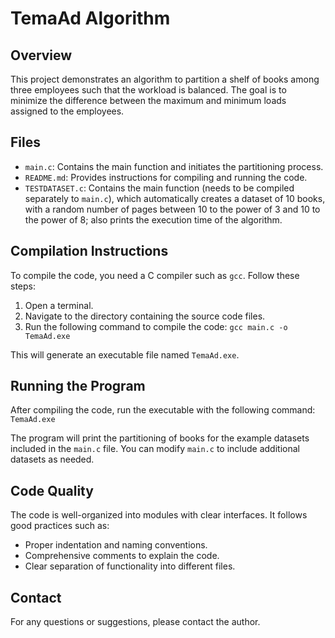 # TemaAd Algorithm

## Overview

This project demonstrates an algorithm to partition a shelf of books among three employees such that the workload is balanced. The goal is to minimize the difference between the maximum and minimum loads assigned to the employees.

## Files

- `main.c`: Contains the main function and initiates the partitioning process.
- `README.md`: Provides instructions for compiling and running the code.
- `TESTDATASET.c`: Contains the main function (needs to be compiled separately to `main.c`), which automatically creates a dataset of 10 books, with a random number of pages between 10 to the power of 3 and 10 to the power of 8; also prints the execution time of the algorithm.

## Compilation Instructions

To compile the code, you need a C compiler such as `gcc`. Follow these steps:

1. Open a terminal.
2. Navigate to the directory containing the source code files.
3. Run the following command to compile the code:
`gcc main.c -o TemaAd.exe`

This will generate an executable file named `TemaAd.exe`.

## Running the Program

After compiling the code, run the executable with the following command:
`TemaAd.exe`

The program will print the partitioning of books for the example datasets included in the `main.c` file. You can modify `main.c` to include additional datasets as needed.

## Code Quality

The code is well-organized into modules with clear interfaces. It follows good practices such as:
- Proper indentation and naming conventions.
- Comprehensive comments to explain the code.
- Clear separation of functionality into different files.

## Contact

For any questions or suggestions, please contact the author.
